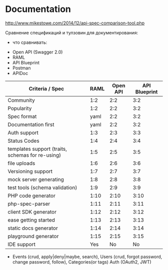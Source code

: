 # Documentation

http://www.mikestowe.com/2014/12/api-spec-comparison-tool.php

Сравнение спецификаций и тулзовин для документирования:

- что сравнивать:
 * Open API (Swagger 2.0)
 * RAML
 * API Blueprint
 * Postman
 * APIDoc

| Criteria / Spec | RAML | Open API | API Blueprint |
| --- | --- | --- | --- |
| Community | 1:2 | 2:2 | 3:2 |
| Popularity | 1:2 | 2:2 | 3:2 |
| Spec format | yaml | 2:2 | 3:2 |
| Documentation first | yaml | 2:2 | 3:2 |
| Auth support | 1:3 | 2:3 | 3:3 |
| Status Codes | 1:4 | 2:4 | 3:4 |
| templates support (traits, schemas for re-using) | 1:5 | 2:5 | 3:5 |
| file uploads | 1:6 | 2:6 | 3:6 |
| Versioning support | 1:7 | 2:7 | 3:7 |
| mock server generating | 1:8 | 2:8 | 3:8 |
| test tools (schema validation) | 1:9 | 2:9 | 3:9 |
| PHP code generator | 1:10 | 2:10 | 3:10 |
| php-spec-parser | 1:11 | 2:11 | 3:11 |
| client SDK generator | 1:12 | 2:12 | 3:12 |
| ease getting started | 1:13 | 2:13 | 3:13 |
| static docs generator | 1:14 | 2:14 | 3:14 |
| playground generator | 1:15 | 2:15 | 3:15 |
| IDE support | Yes | No | No |


- Events (crud, apply|deny|maybe, search), Users (crud, forgot password, change password, follow), Categories(or tags) Auth (OAuth2, JWT)